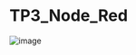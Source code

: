 # TP3_Node_Red
![image](https://github.com/hepl-dubois/TP3_Node_Red/assets/125505805/a629a286-dd2c-4ad2-a15f-750f0d4044ef)
